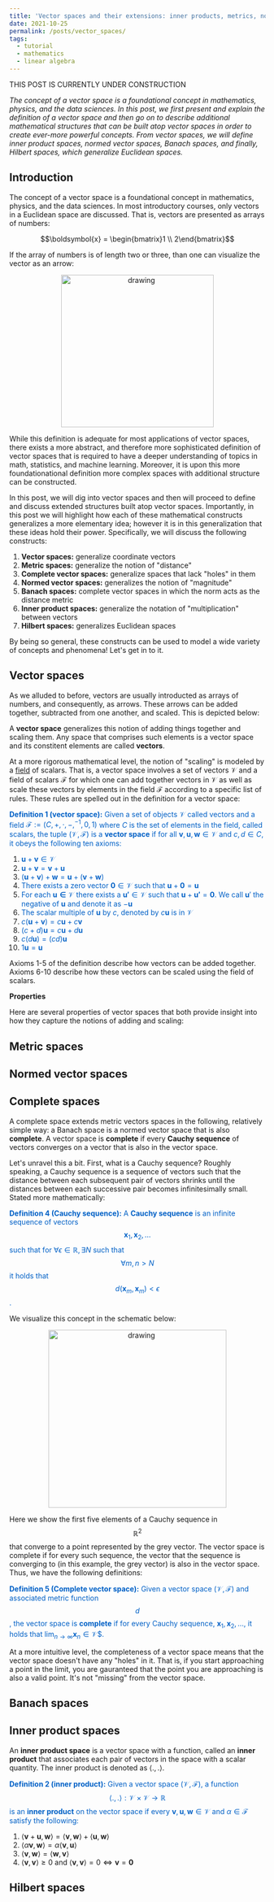 ```yaml
---
title: 'Vector spaces and their extensions: inner products, metrics, norms, and completeness'
date: 2021-10-25
permalink: /posts/vector_spaces/
tags:
  - tutorial
  - mathematics
  - linear algebra
---
```


THIS POST IS CURRENTLY UNDER CONSTRUCTION

_The concept of a vector space is a foundational concept in mathematics, physics, and the data sciences. In this post, we first present and explain the definition of a vector space and then go on to describe additional mathematical structures that can be built atop vector spaces in order to create ever-more powerful concepts. From vector spaces, we will define inner product spaces, normed vector spaces, Banach spaces, and finally, Hilbert spaces, which generalize Euclidean spaces._

Introduction
------------

The concept of a vector space is a foundational concept in mathematics, physics, and the data sciences. In most introductory courses, only vectors in a Euclidean space are discussed. That is, vectors are presented as arrays of numbers:

$$\boldsymbol{x} = \begin{bmatrix}1 \\ 2\end{bmatrix}$$

If the array of numbers is of length two or three, than one can visualize the vector as an arrow:

<center><img src="https://raw.githubusercontent.com/mbernste/mbernste.github.io/master/images/EuclideanVector.png" alt="drawing" width="300"/></center>

While this definition is adequate for most applications of vector spaces, there exists a more abstract, and therefore more sophisticated definition of vector spaces that is required to have a deeper understanding of topics in math, statistics, and machine learning. Moreover, it is upon this more foundationational definition more complex spaces with additional structure can be constructed. 

In this post, we will dig into vector spaces and then will proceed to define and discuss extended structures built atop vector spaces. Importantly, in this post we will highlight how each of these mathematical constructs generalizes a more elementary idea; however it is in this generalization that these ideas hold their power. Specifically, we will discuss the following constructs:

1. **Vector spaces:** generalize coordinate vectors
2. **Metric spaces:** generalize the notion of "distance"
3. **Complete vector spaces:** generalize spaces that lack "holes" in them
4. **Normed vector spaces:** generalizes the notion of "magnitude"
5. **Banach spaces:** complete vector spaces in which the norm acts as the distance metric
6. **Inner product spaces:** generalize the notation of "multiplication" between vectors
7. **Hilbert spaces:** generalizes Euclidean spaces

By being so general, these constructs can be used to model a wide variety of concepts and phenomena! Let's get in to it.

Vector spaces
-------------

As we alluded to before, vectors are usually introducted as arrays of numbers, and consequently, as arrows. These arrows can be added together, subtracted from one another, and scaled. This is depicted below:

A **vector space** generalizes this notion of adding things together and scaling them. Any space that comprises such elements is a vector space and its constitent elements are called **vectors**.  

At a more rigorous mathematical level, the notion of "scaling" is modeled by a [field](https://en.wikipedia.org/wiki/Field_(mathematics)) of scalars.  That is, a vector space involves a set of vectors $\mathcal{V}$ and a field of scalars $\mathcal{F}$ for which one can add together vectors in $\mathcal{V}$ as well as scale these vectors by elements in the field $\mathcal{F}$ according to a specific list of rules. These rules are spelled out in the definition for a vector space:

<span style="color:#0060C6">**Definition 1 (vector space):** Given a set of objects $\mathcal{V}$ called vectors and a field $\mathcal{F} := (C, +, \cdot, -, ^{-1}, 0, 1)$ where $C$ is the set of elements in the field, called scalars, the tuple $(\mathcal{V}, \mathcal{F})$ is a **vector space** if for all $\boldsymbol{v}, \boldsymbol{u}, \boldsymbol{w} \in \mathcal{V}$ and $c, d \in C$, it obeys the following ten axioms:</span>  

1. <span style="color:#0060C6">$\boldsymbol{u} + \boldsymbol{v} \in \mathcal{V}$</span>
2. <span style="color:#0060C6">$\boldsymbol{u} + \boldsymbol{v} = \boldsymbol{v} + \boldsymbol{u}$</span>
3. <span style="color:#0060C6">$(\boldsymbol{u} + \boldsymbol{v}) + \boldsymbol{w} = \boldsymbol{u} + (\boldsymbol{v} + \boldsymbol{w})$</span> 
4. <span style="color:#0060C6">There exists a zero vector $\boldsymbol{0} \in \mathcal{V}$ such that $\boldsymbol{u} + \boldsymbol{0} = \boldsymbol{u}$</span>
5. <span style="color:#0060C6">For each $\boldsymbol{u \in \mathcal{V}}$ there exists a $\boldsymbol{u'} \in \mathcal{V}$ such that $\boldsymbol{u} + \boldsymbol{u'} = \boldsymbol{0}$.  We call $\boldsymbol{u}'$ the negative of $\boldsymbol{u}$ and denote it as $-\boldsymbol{u}$</span>
6. <span style="color:#0060C6">The scalar multiple of $\boldsymbol{u}$ by $c$, denoted by $c\boldsymbol{u}$ is in $\mathcal{V}$</span>
7. <span style="color:#0060C6">$c(\boldsymbol{u} + \boldsymbol{v}) = c\boldsymbol{u} + c\boldsymbol{v}$</span>
8. <span style="color:#0060C6">$(c + d)\boldsymbol{u} = c\boldsymbol{u} + d\boldsymbol{u}$</span>
9. <span style="color:#0060C6">$c(d\boldsymbol{u}) = (cd)\boldsymbol{u}$</span>
10. <span style="color:#0060C6">$1\boldsymbol{u} = \boldsymbol{u}$</span>

Axioms 1-5 of the definition describe how vectors can be added together. Axioms 6-10 describe how these vectors can be scaled using the field of scalars.

**Properties**

Here are several properties of vector spaces that both provide insight into how they capture the notions of adding and scaling:




Metric spaces
-------------

Normed vector spaces
--------------------

Complete spaces
-------------

A complete space extends metric vectors spaces in the following, relatively simple way: a Banach space is a normed vector space that is also **complete**. A vector space is **complete** if every **Cauchy sequence** of vectors converges on a vector that is also in the vector space. 

Let's unravel this a bit. First, what is a Cauchy sequence? Roughly speaking, a Cauchy sequence is a sequence of vectors such that the distance between each subsequent pair of vectors shrinks until the distances between each successive pair becomes infinitesimally small. Stated more mathematically:

<span style="color:#0060C6">**Definition 4 (Cauchy sequence):** A **Cauchy sequence** is an infinite sequence of vectors $$\boldsymbol{x}_1, \boldsymbol{x}_2, \dots$$ such that for $\forall \epsilon \in \mathbb{R}, \exists N$ such that $$\forall m, n > N$$ it holds that $$d(\boldsymbol{x}_m, \boldsymbol{x}_{m}) < \epsilon$$.</span>

We visualize this concept in the schematic below:
  
<center><img src="https://raw.githubusercontent.com/mbernste/mbernste.github.io/master/images/CauchySequence.png" alt="drawing" width="350"/></center>

Here we show the first five elements of a Cauchy sequence in $$\mathbb{R}^2$$ that converge to a point represented by the grey vector. The vector space is complete if for every such sequence, the vector that the sequence is converging to (in this example, the grey vector) is also in the vector space. Thus, we have the following definitions:

<span style="color:#0060C6">**Definition 5 (Complete vector space):** Given a vector space $(\mathcal{V}, \mathcal{F})$ and associated metric function $$d$$, the vector space is **complete** if for every Cauchy sequence, $\boldsymbol{x}_1, \boldsymbol{x}_2, \dots$, it holds that $\lim_{n \rightarrow \infty} \boldsymbol{x}_n \in \mathcal{V}$$.  
  
At a more intuitive level, the completeness of a vector space means that the vector space doesn't have any "holes" in it. That is, if you start approaching a point in the limit, you are gauranteed that the point you are approaching is also a valid point. It's not "missing" from the vector space.
  
Banach spaces
-------------
  
Inner product spaces
--------------------

An **inner product space** is a vector space with a function, called an **inner product** that associates each pair of vectors in the space with a scalar quantity.  The inner product is denoted as $\langle ., .\rangle$.  


<span style="color:#0060C6">**Definition 2 (inner product):** Given a vector space $(\mathcal{V}, \mathcal{F})$, a function
$$\langle ., .\rangle : \mathcal{V} \times \mathcal{V} \rightarrow \mathbb{R}$$
is an **inner product** on the vector space if every $\boldsymbol{v}, \boldsymbol{u}, \boldsymbol{w} \in \mathcal{V}$ and $\alpha \in \mathcal{F}$ satisfy the following:</span>

1. $\langle \boldsymbol{v} + \boldsymbol{u}, \boldsymbol{w} \rangle = \langle \boldsymbol{v}, \boldsymbol{w} \rangle + \langle \boldsymbol{u}, \boldsymbol{w} \rangle$ 
2. $\langle \alpha \boldsymbol{v}, \boldsymbol{w} \rangle = \alpha \langle \boldsymbol{v}, \boldsymbol{u} \rangle$ 
3. $\langle \boldsymbol{v}, \boldsymbol{w} \rangle =  \langle \boldsymbol{w}, \boldsymbol{v} \rangle$ 
4. $\langle  \boldsymbol{v}, \boldsymbol{v} \rangle \geq 0$ and $\langle  \boldsymbol{v}, \boldsymbol{v} \rangle= 0 \iff \boldsymbol{v} = \boldsymbol{0}$


  
Hilbert spaces
--------------
